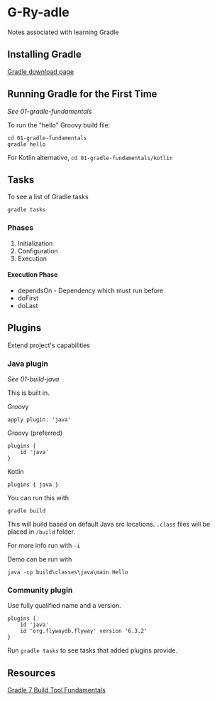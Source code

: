 # G-Ry-adle
Notes associated with learning Gradle



## Installing Gradle

[Gradle download page](https://gradle.org/releases/)

## Running Gradle for the First Time
_See 01-gradle-fundamentals_

To run the "hello" Groovy build file:

```
cd 01-gradle-fundamentals
gradle hello
```

For Kotlin alternative, `cd 01-gradle-fundamentals/kotlin`

## Tasks

To see a list of Gradle tasks
```
gradle tasks
```

### Phases

1. Initialization
2. Configuration
3. Execution

#### Execution Phase

- dependsOn - Dependency which must run before
- doFirst
- doLast

## Plugins

Extend project's capabilities

### Java plugin
_See 01-build-java_

This is built in.

Groovy
```
apply plugin: 'java'
```
Groovy (preferred)
```
plugins {
    id 'java'
}
```
Kotlin
```
plugins { java }
```

You can run this with
```
gradle build
```

This will build based on default Java src locations. `.class` files will be placed in `/build` folder.

For more info run with `-i`

Demo can be run with
```
java -cp build\classes\java\main Hello
```

### Community plugin

Use fully qualified name and a version.
```
plugins {
    id 'java'
    id 'org.flywaydb.flyway' version '6.3.2'
}
```
Run `gradle tasks` to see tasks that added plugins provide.

## Resources

[Gradle 7 Build Tool Fundamentals](https://app.pluralsight.com/library/courses/gradle-build-tool-fundamentals/table-of-contents)